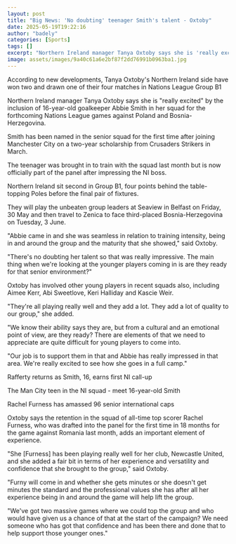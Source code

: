 ```yaml
---
layout: post
title: "Big News: 'No doubting' teenager Smith's talent - Oxtoby"
date: 2025-05-19T19:22:16
author: "badely"
categories: [Sports]
tags: []
excerpt: "Northern Ireland manager Tanya Oxtoby says she is 'really excited' by the inclusion of 16-year-old goalkeeper Abbie Smith in her squad for the Nations"
image: assets/images/9a40c61a6e2bf87f2dd76991b0963ba1.jpg
---
```


According to new developments, Tanya Oxtoby's Northern Ireland side have won two and drawn one of their four matches in Nations League Group B1

Northern Ireland manager Tanya Oxtoby says she is "really excited" by the inclusion of 16-year-old goalkeeper Abbie Smith in her squad for the forthcoming Nations League games against Poland and Bosnia-Herzegovina.

Smith has been named in the senior squad for the first time after joining Manchester City on a two-year scholarship from Crusaders Strikers in March.

The teenager was brought in to train with the squad last month but is now officially part of the panel after impressing the NI boss.

Northern Ireland sit second in Group B1, four points behind the table-topping Poles before the final pair of fixtures.

They will play the unbeaten group leaders at Seaview in Belfast on Friday, 30 May and then travel to Zenica to face third-placed Bosnia-Herzegovina on Tuesday, 3 June.

"Abbie came in and she was seamless in relation to training intensity, being in and around the group and the maturity that she showed," said Oxtoby.

"There's no doubting her talent so that was really impressive. The main thing when we're looking at the younger players coming in is are they ready for that senior environment?"

Oxtoby has involved other young players in recent squads also, including Aimee Kerr, Abi Sweetlove, Keri Halliday and Kascie Weir.

"They're all playing really well and they add a lot. They add a lot of quality to our group," she added. 

"We know their ability says they are, but from a cultural and an emotional point of view, are they ready? There are elements of that we need to appreciate are quite difficult for young players to come into.

"Our job is to support them in that and Abbie has really impressed in that area. We're really excited to see how she goes in a full camp."

Rafferty returns as Smith, 16, earns first NI call-up

The Man City teen in the NI squad - meet 16-year-old Smith

Rachel Furness has amassed 96 senior international caps

Oxtoby says the retention in the squad of all-time top scorer Rachel Furness, who was drafted into the panel for the first time in 18 months for the game against Romania last month, adds an important element of experience. 

"She [Furness] has been playing really well for her club, Newcastle United, and she added a fair bit in terms of her experience and versatility and confidence that she brought to the group," said Oxtoby.

"Furny will come in and whether she gets minutes or she doesn't get minutes the standard and the professional values she has after all her experience being in and around the game will help lift the group.

"We've got two massive games where we could top the group and who would have given us a chance of that at the start of the campaign? We need someone who has got that confidence and has been there and done that to help support those younger ones."

